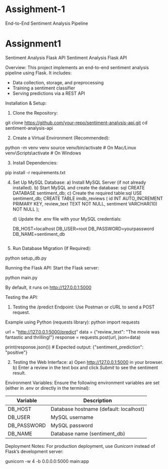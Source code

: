 # Assighment-1
End-to-End Sentiment Analysis Pipeline

# Assignment1
Sentiment Analysis Flask API
Sentiment Analysis Flask API

Overview:
This project implements an end-to-end sentiment analysis pipeline using Flask. It includes:
- Data collection, storage, and preprocessing
- Training a sentiment classifier
- Serving predictions via a REST API

Installation & Setup:

1. Clone the Repository:

git clone https://github.com/your-repo/sentiment-analysis-api.git
cd sentiment-analysis-api

2. Create a Virtual Environment (Recommended):

python -m venv venv
source venv/bin/activate  # On Mac/Linux
venv\Scripts\activate  # On Windows

3. Install Dependencies:

pip install -r requirements.txt


4. Set Up MySQL Database:
   a) Install MySQL Server (if not already installed).
   b) Start MySQL and create the database:
   sql
   CREATE DATABASE sentiment_db;
   c) Create the required table:sql
   USE sentiment_db;
   CREATE TABLE imdb_reviews (
       id INT AUTO_INCREMENT PRIMARY KEY,
       review_text TEXT NOT NULL,
       sentiment VARCHAR(10) NOT NULL
   );

   d) Update the .env file with your MySQL credentials:

   DB_HOST=localhost
   DB_USER=root
   DB_PASSWORD=yourpassword
   DB_NAME=sentiment_db
   ```

5. Run Database Migration (If Required):

python setup_db.py


Running the Flask API:
Start the Flask server:

python main.py

By default, it runs on http://127.0.0.1:5000

Testing the API:

1. Testing the /predict Endpoint:
Use Postman or cURL to send a POST request.

Example using Python (requests library):
python
import requests

url = "http://127.0.0.1:5000/predict"
data = {"review_text": "The movie was fantastic and thrilling!"}
response = requests.post(url, json=data)

print(response.json())  # Expected output: {"sentiment_prediction": "positive"}


2. Testing the Web Interface:
   a) Open http://127.0.0.1:5000 in your browser.
   b) Enter a review in the text box and click *Submit* to see the sentiment result.

Environment Variables:
Ensure the following environment variables are set (either in .env or directly in the terminal):

| Variable      | Description |
|--------------|-------------|
| DB_HOST    | Database hostname (default: localhost) |
| DB_USER    | MySQL username |
| DB_PASSWORD | MySQL password |
| DB_NAME    | Database name (sentiment_db) |

Deployment Notes:
For production deployment, use *Gunicorn* instead of Flask’s development server:

gunicorn -w 4 -b 0.0.0.0:5000 main:app
